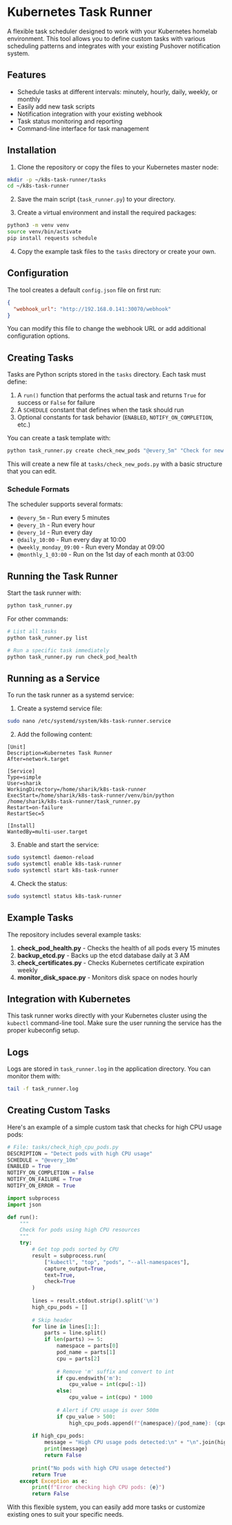 # Kubernetes Task Runner

A flexible task scheduler designed to work with your Kubernetes homelab environment. This tool allows you to define custom tasks with various scheduling patterns and integrates with your existing Pushover notification system.

## Features

- Schedule tasks at different intervals: minutely, hourly, daily, weekly, or monthly
- Easily add new task scripts
- Notification integration with your existing webhook
- Task status monitoring and reporting
- Command-line interface for task management

## Installation

1. Clone the repository or copy the files to your Kubernetes master node:

```bash
mkdir -p ~/k8s-task-runner/tasks
cd ~/k8s-task-runner
```

2. Save the main script (`task_runner.py`) to your directory.

3. Create a virtual environment and install the required packages:

```bash
python3 -m venv venv
source venv/bin/activate
pip install requests schedule
```

4. Copy the example task files to the `tasks` directory or create your own.

## Configuration

The tool creates a default `config.json` file on first run:

```json
{
  "webhook_url": "http://192.168.0.141:30070/webhook"
}
```

You can modify this file to change the webhook URL or add additional configuration options.

## Creating Tasks

Tasks are Python scripts stored in the `tasks` directory. Each task must define:

1. A `run()` function that performs the actual task and returns `True` for success or `False` for failure
2. A `SCHEDULE` constant that defines when the task should run
3. Optional constants for task behavior (`ENABLED`, `NOTIFY_ON_COMPLETION`, etc.)

You can create a task template with:

```bash
python task_runner.py create check_new_pods "@every_5m" "Check for new pods in the cluster"
```

This will create a new file at `tasks/check_new_pods.py` with a basic structure that you can edit.

### Schedule Formats

The scheduler supports several formats:

- `@every_5m` - Run every 5 minutes
- `@every_1h` - Run every hour
- `@every_1d` - Run every day
- `@daily_10:00` - Run every day at 10:00
- `@weekly_monday_09:00` - Run every Monday at 09:00
- `@monthly_1_03:00` - Run on the 1st day of each month at 03:00

## Running the Task Runner

Start the task runner with:

```bash
python task_runner.py
```

For other commands:

```bash
# List all tasks
python task_runner.py list

# Run a specific task immediately
python task_runner.py run check_pod_health
```

## Running as a Service

To run the task runner as a systemd service:

1. Create a systemd service file:

```bash
sudo nano /etc/systemd/system/k8s-task-runner.service
```

2. Add the following content:

```
[Unit]
Description=Kubernetes Task Runner
After=network.target

[Service]
Type=simple
User=sharik
WorkingDirectory=/home/sharik/k8s-task-runner
ExecStart=/home/sharik/k8s-task-runner/venv/bin/python /home/sharik/k8s-task-runner/task_runner.py
Restart=on-failure
RestartSec=5

[Install]
WantedBy=multi-user.target
```

3. Enable and start the service:

```bash
sudo systemctl daemon-reload
sudo systemctl enable k8s-task-runner
sudo systemctl start k8s-task-runner
```

4. Check the status:

```bash
sudo systemctl status k8s-task-runner
```

## Example Tasks

The repository includes several example tasks:

1. **check_pod_health.py** - Checks the health of all pods every 15 minutes
2. **backup_etcd.py** - Backs up the etcd database daily at 3 AM
3. **check_certificates.py** - Checks Kubernetes certificate expiration weekly
4. **monitor_disk_space.py** - Monitors disk space on nodes hourly

## Integration with Kubernetes

This task runner works directly with your Kubernetes cluster using the `kubectl` command-line tool. Make sure the user running the service has the proper kubeconfig setup.

## Logs

Logs are stored in `task_runner.log` in the application directory. You can monitor them with:

```bash
tail -f task_runner.log
```

## Creating Custom Tasks

Here's an example of a simple custom task that checks for high CPU usage pods:

```python
# File: tasks/check_high_cpu_pods.py
DESCRIPTION = "Detect pods with high CPU usage"
SCHEDULE = "@every_10m"
ENABLED = True
NOTIFY_ON_COMPLETION = False
NOTIFY_ON_FAILURE = True
NOTIFY_ON_ERROR = True

import subprocess
import json

def run():
    """
    Check for pods using high CPU resources
    """
    try:
        # Get top pods sorted by CPU
        result = subprocess.run(
            ["kubectl", "top", "pods", "--all-namespaces"],
            capture_output=True,
            text=True,
            check=True
        )
        
        lines = result.stdout.strip().split('\n')
        high_cpu_pods = []
        
        # Skip header
        for line in lines[1:]:
            parts = line.split()
            if len(parts) >= 5:
                namespace = parts[0]
                pod_name = parts[1]
                cpu = parts[2]
                
                # Remove 'm' suffix and convert to int
                if cpu.endswith('m'):
                    cpu_value = int(cpu[:-1])
                else:
                    cpu_value = int(cpu) * 1000
                
                # Alert if CPU usage is over 500m
                if cpu_value > 500:
                    high_cpu_pods.append(f"{namespace}/{pod_name}: {cpu}")
        
        if high_cpu_pods:
            message = "High CPU usage pods detected:\n" + "\n".join(high_cpu_pods)
            print(message)
            return False
        
        print("No pods with high CPU usage detected")
        return True
    except Exception as e:
        print(f"Error checking high CPU pods: {e}")
        return False
```

With this flexible system, you can easily add more tasks or customize existing ones to suit your specific needs.
